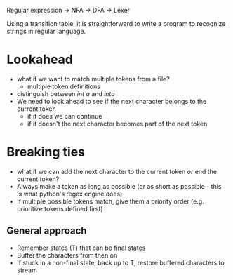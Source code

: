 Regular expression -> NFA -> DFA -> Lexer

Using a transition table, it is straightforward to write a program to recognize strings in regular language.

# Lookahead
- what if we want to match multiple tokens from a file?
	- multiple token definitions
- distinguish between *int a* and *inta*
- We need to look ahead to see if the next character belongs to the current token
	- if it does we can continue
	- if it doesn't the next character becomes part of the next token
# Breaking ties
- what if we can add the next character to the current token *or* end the current token?
- Always make a token as long as possible (or as short as possible - this is what python's regex engine does)
- If multiple possible tokens match, give them a priority order (e.g. prioritize tokens defined first)
## General approach
- Remember states (T) that can be final states
- Buffer the characters from then on
- If stuck in a non-final state, back up to T, restore buffered characters to stream